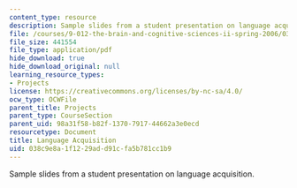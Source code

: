 ```yaml
---
content_type: resource
description: Sample slides from a student presentation on language acquisition.
file: /courses/9-012-the-brain-and-cognitive-sciences-ii-spring-2006/038c9e8a1f1229add91cfa5b781cc1b9_mfrank_presentat.pdf
file_size: 441554
file_type: application/pdf
hide_download: true
hide_download_original: null
learning_resource_types:
- Projects
license: https://creativecommons.org/licenses/by-nc-sa/4.0/
ocw_type: OCWFile
parent_title: Projects
parent_type: CourseSection
parent_uid: 98a31f58-b82f-1370-7917-44662a3e0ecd
resourcetype: Document
title: Language Acquisition
uid: 038c9e8a-1f12-29ad-d91c-fa5b781cc1b9
---
```

Sample slides from a student presentation on language acquisition.